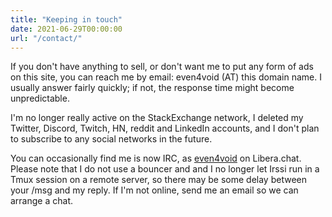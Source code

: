 ```yaml
---
title: "Keeping in touch"
date: 2021-06-29T00:00:00
url: "/contact/"
---
```


If you don't have anything to sell, or don't want me to put any form of ads on this site, you can reach me by email: even4void (AT) this domain name. I usually answer fairly quickly; if not, the response time might become unpredictable.

I'm no longer really active on the StackExchange network, I deleted my Twitter, Discord, Twitch, HN, reddit and LinkedIn accounts, and I don't plan to subscribe to any social networks in the future.

You can occasionally find me is now IRC, as [even4void](irc://irc.libera.chat/even4void,isnick) on Libera.chat. Please note that I do not use a bouncer and and I no longer let Irssi run in a Tmux session on a remote server, so there may be some delay between your /msg and my reply. If I'm not online, send me an email so we can arrange a chat.

